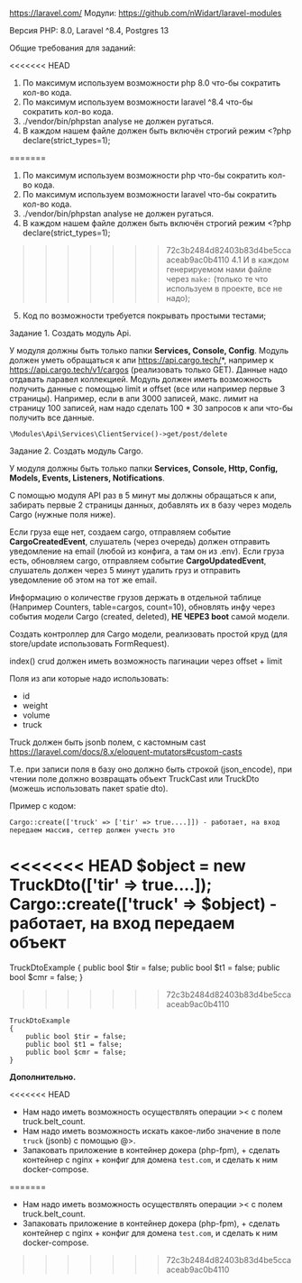 https://laravel.com/
Модули: https://github.com/nWidart/laravel-modules

Версия PHP: 8.0, Laravel ^8.4, Postgres 13

Общие требования для заданий:

<<<<<<< HEAD
1. По максимум используем возможности php 8.0 что-бы сократить кол-во кода.
2. По максимум используем возможности laravel ^8.4 что-бы сократить кол-во кода.
3. ./vendor/bin/phpstan analyse не должен ругаться.
4. В каждом нашем файле должен быть включён строгий режим <?php declare(strict_types=1);

=======
1. По максимум используем возможности php что-бы сократить кол-во кода.
2. По максимум используем возможности laravel что-бы сократить кол-во кода.
3. ./vendor/bin/phpstan analyse не должен ругаться.
4. В каждом нашем файле должен быть включён строгий режим <?php declare(strict_types=1);
>>>>>>> 72c3b2484d82403b83d4be5ccaaceab9ac0b4110
   4.1 И в каждом генерируемом нами файле через ``make:`` (только те что используем в проекте, все не надо);
5. Код по возможности требуется покрывать простыми тестами;

Задание 1. Создать модуль Api.

У модуля должны быть только папки **Services, Console, Config**. Модуль должен уметь
обращаться к апи https://api.cargo.tech/*, например к https://api.cargo.tech/v1/cargos (реализовать только GET).
Данные надо отдавать ларавел коллекцией.
Модуль должен иметь возможность получить данные с помощью limit и offset (все или например первые 3 страницы).
Например, если в апи 3000 записей, макс. лимит на страницу 100 записей, нам надо сделать 100 * 30 запросов к апи что-бы получить все данные.

    \Modules\Api\Services\ClientService()->get/post/delete

Задание 2. Создать модуль Cargo.

У модуля должны быть только папки **Services, Console, Http, Config, Models, Events, Listeners, Notifications**.

С помощью модуля API раз в 5 минут мы должны обращаться к апи, забирать первые 2 страницы данных, добавлять их в базу
через модель Cargo (нужные поля ниже).

Если груза еще нет, создаем cargo, отправляем событие **CargoCreatedEvent**, слушатель (через очередь) должен отправить уведомление на email (любой из конфига, а там он из .env).
Если груза есть, обновляем cargo, отправляем событие **CargoUpdatedEvent**, слушатель должен через 5 минут удалить груз и отправить уведомление об этом на тот же email.

Информацию о количестве грузов держать в отдельной таблице (Например Counters, table=cargos, count=10),
обновлять инфу через события модели Cargo (created, deleted), **НЕ ЧЕРЕЗ boot** самой модели.

Создать контроллер для Cargo модели, реализовать простой круд (для store/update использовать FormRequest).

index() crud должен иметь возможность пагинации через offset + limit

Поля из апи которые надо использовать:


- id
- weight
- volume
- truck


Truck должен быть jsonb полем, с кастомным cast https://laravel.com/docs/8.x/eloquent-mutators#custom-casts

Т.е. при записи поля в базу оно должно быть строкой (json_encode),
при чтении поле должно возвращать объект TruckCast или TruckDto (можешь использовать пакет spatie dto).

Пример с кодом:

    Cargo::create(['truck' => ['tir' => true....]]) - работает, на вход передаем массив, сеттер должен учесть это

<<<<<<< HEAD
    $object = new TruckDto(['tir' => true....]);
    Cargo::create(['truck' => $object) - работает, на вход передаем объект
=======


TruckDtoExample 
{
    public bool $tir = false;
    public bool $t1 = false;
    public bool $cmr = false;
}
>>>>>>> 72c3b2484d82403b83d4be5ccaaceab9ac0b4110

    TruckDtoExample
    {
		public bool $tir = false;
		public bool $t1 = false;
		public bool $cmr = false;
    }

**Дополнительно.**

<<<<<<< HEAD
- Нам надо иметь возможность осуществлять операции >< с полем truck.belt_count.
- Нам надо иметь возможность искать какое-либо значение в поле ``truck`` (jsonb) с помощью @>.
- Запаковать приложение в контейнер докера (php-fpm), + сделать контейнер с nginx + конфиг для домена ``test.com``, и сделать к ним docker-compose.


=======
- Нам надо иметь возможность осуществлять операции >< с полем truck.belt_count. 
- Запаковать приложение в контейнер докера (php-fpm), + сделать контейнер с nginx + конфиг для домена ``test.com``, и сделать к ним docker-compose.
>>>>>>> 72c3b2484d82403b83d4be5ccaaceab9ac0b4110
